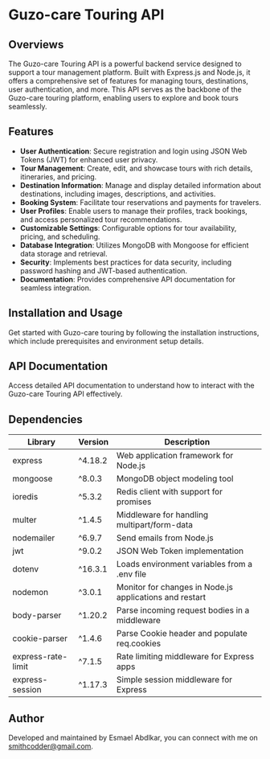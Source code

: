 # Guzo-care Touring API

## Overviews

The Guzo-care Touring API is a powerful backend service designed  to support a tour management platform. Built with Express.js and Node.js, it offers a comprehensive set of features for managing tours, destinations, user authentication, and more. This API serves  as the backbone of the Guzo-care touring platform, enabling users to explore and book tours seamlessly.

## Features

- **User Authentication**: Secure registration and login using JSON Web Tokens (JWT) for enhanced user privacy.
- **Tour Management**: Create, edit, and showcase tours with rich details, itineraries, and pricing.
- **Destination Information**: Manage and display detailed information about destinations, including images, descriptions, and activities.
- **Booking System**: Facilitate tour reservations and payments for travelers.
- **User Profiles**: Enable users to manage their profiles, track bookings, and access personalized tour recommendations.
- **Customizable Settings**: Configurable options for tour availability, pricing, and scheduling.
- **Database Integration**: Utilizes MongoDB with Mongoose for efficient data storage and retrieval.
- **Security**: Implements best practices for data security, including password hashing and JWT-based authentication.
- **Documentation**: Provides comprehensive API documentation for seamless integration.

## Installation and Usage

Get started with Guzo-care touring by following the installation instructions, which include prerequisites and environment setup details.

## API Documentation

Access detailed API documentation to understand how to interact with the Guzo-care Touring API effectively.

## Dependencies

| Library                 | Version  | Description                                        |
|-------------------------|----------|----------------------------------------------------|
| express                 | ^4.18.2  | Web application framework for Node.js              |
| mongoose                | ^8.0.3   | MongoDB object modeling tool                       |
| ioredis                 | ^5.3.2   | Redis client with support for promises             |
| multer                  | ^1.4.5   | Middleware for handling multipart/form-data       |
| nodemailer              | ^6.9.7   | Send emails from Node.js                          |
| jwt                     | ^9.0.2   | JSON Web Token implementation       
| dotenv                  | ^16.3.1  | Loads environment variables from a .env file      |
| nodemon                 | ^3.0.1  | Monitor for changes in Node.js applications and restart 
 body-parser             | ^1.20.2  | Parse incoming request bodies in a middleware     |
| cookie-parser           | ^1.4.6   | Parse Cookie header and populate req.cookies      |
| express-rate-limit      | ^7.1.5   | Rate limiting middleware for Express apps         |
| express-session         | ^1.17.3  | Simple session middleware for Express              |


## Author

Developed and maintained by Esmael Abdlkar, you can connect with me on  smithcodder@gmail.com.


